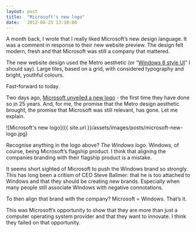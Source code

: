 ```yaml
---
layout: post
title:  "Microsoft's new logo"
date:   2012-08-25 13:10:00
---
```

A month back, I wrote that I really liked Microsoft’s new design language. It was a comment in response to their new website preview. The design felt modern, fresh and that Microsoft was still a company that mattered.

The new website design used the Metro aesthetic (or “[Windows 8 style UI](http://www.bbc.com/news/technology-19108952)” I should say). Large tiles, based on a grid, with considered typography and bright, youthful colours.

Fast-forward to today.

Two days ago, [Microsoft unveiled a new logo](http://blogs.technet.com/b/microsoft_blog/archive/2012/08/23/microsoft-unveils-a-new-look.aspx) - the first time they have done so in 25 years. And, for me, the promise that the Metro design aesthetic brought, the promise that Microsoft was still relevant, has gone. Let me explain.

![Microsoft's new logo]({{ site.url }}/assets/images/posts/microsoft-new-logo.jpg)

Recognise anything in the logo above? *The Windows logo*. Windows, of course, being Microsoft’s flagship product. I think that aligning the companies branding with their flagship product is a mistake.

It seems short sighted of Microsoft to push the Windows brand so strongly.  This has long been a critism of CEO Steve Ballmer: that he is too attached to Windows and that they should be creating new brands. Especially when many people still associate Windows with negative connotations.

To then align that brand with the company? Microsoft = Windows. That’s it.

This was Microsoft’s opportunity to show that they are more than just a computer operating system provider and that they want to innovate. I think they failed on that opportunity.